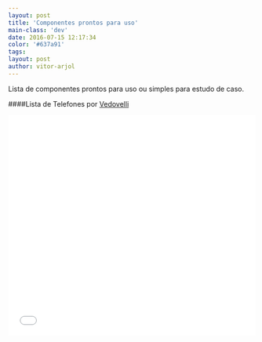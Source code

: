 ```yaml
---
layout: post
title: 'Componentes prontos para uso'
main-class: 'dev'
date: 2016-07-15 12:17:34 
color: '#637a91'
tags: 
layout: post
author: vitor-arjol
---
```


Lista de componentes prontos para uso ou simples para estudo de caso.


####Lista de Telefones
por [Vedovelli](/author/vedovelli)

<iframe width="100%" height="450" src="//jsfiddle.net/vedovelli/tL99rc7n/embedded/js,html,result/" allowfullscreen="allowfullscreen" frameborder="0"></iframe>
